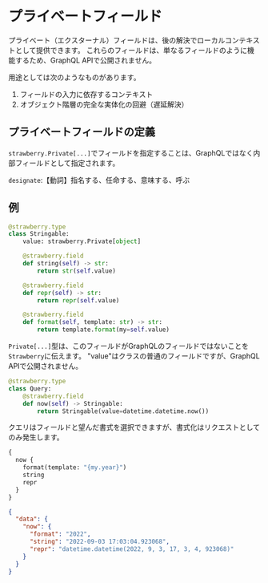 # プライベートフィールド

プライベート（エクスターナル）フィールドは、後の解決でローカルコンテキストとして提供できます。
これらのフィールドは、単なるフィールドのように機能するため、GraphQL APIで公開されません。

用途としては次のようなものがあります。

1. フィールドの入力に依存するコンテキスト
2. オブジェクト階層の完全な実体化の回避（遅延解決）

## プライベートフィールドの定義

`strawberry.Private[...]`でフィールドを指定することは、GraphQLではなく内部フィールドとして指定されます。

`designate`:【動詞】指名する、任命する、意味する、呼ぶ

## 例

```python
@strawberry.type
class Stringable:
    value: strawberry.Private[object]

    @strawberry.field
    def string(self) -> str:
        return str(self.value)

    @strawberry.field
    def repr(self) -> str:
        return repr(self.value)

    @strawberry.field
    def format(self, template: str) -> str:
        return template.format(my=self.value)
```

`Private[...]`型は、このフィールドがGraphQLのフィールドではないことを`Strawberry`に伝えます。
"value"はクラスの普通のフィールドですが、GraphQL APIで公開されません。

```python
@strawberry.type
class Query:
    @strawberry.field
    def now(self) -> Stringable:
        return Stringable(value=datetime.datetime.now())
```

クエリはフィールドと望んだ書式を選択できますが、書式化はリクエストとしてのみ発生します。

```graphql
{
  now {
    format(template: "{my.year}")
    string
    repr
  }
}
```

```json
{
  "data": {
    "now": {
      "format": "2022",
      "string": "2022-09-03 17:03:04.923068",
      "repr": "datetime.datetime(2022, 9, 3, 17, 3, 4, 923068)"
    }
  }
}
```

